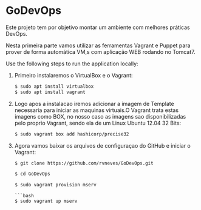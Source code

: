 # GoDevOps

Este projeto tem por objetivo montar um ambiente com melhores práticas DevOps. 

Nesta primeira parte vamos utilizar as ferramentas Vagrant e Puppet para prover de forma automática VM,s com aplicação WEB rodando no Tomcat7. 
 

Use the following steps to run the application locally:

1. Primeiro instalaremos o VirtualBox e o Vagrant:
    ```bash
    $ sudo apt install virtualbox
    $ sudo apt install vagrant
    ```

2. Logo apos a instalacao iremos adicionar a imagem de Template necessaria para iniciar as maquinas virtuais.O Vagrant trata estas imagens como BOX, no nosso caso as imagens sao disponibilizadas pelo proprio Vagrant, sendo ela de um Linux Ubuntu 12.04 32 Bits:
    ```bash
    $ sudo vagrant box add hashicorp/precise32
    ```
    
3. Agora vamos baixar os arquivos de configuraçao do GitHub e iniciar o Vagrant:

    ```bash
    $ git clone https://github.com/rvneves/GoDevOps.git
    ```
    ```bash
    $ cd GoDevOps
    ```
    ```bash
    $ sudo vagrant provision mserv
    ```
    ```
    ```bash
    $ sudo vagrant up mserv
    ```
    
